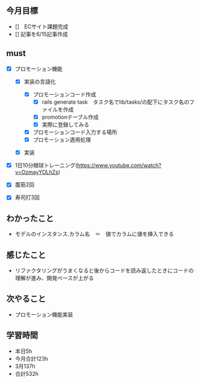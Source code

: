 
## 今月目標
- []　ECサイト課題完成
- [] 記事を6/15記事作成


## must
- [x] プロモーション機能
  - [x] 実装の言語化
    - [x] プロモーションコード作成
       - [x]  rails generate task　タスク名でlib/tasks/の配下にタスク名のファイルを作成
       - [x]  promotionテーブル作成
       - [x]  実際に登録してみる
    - [x] プロモーションコード入力する場所
    - [x] プロモーション適用処理
  - [x] 実装 
    
       
- [x] 1日10分眼球トレーニング(https://www.youtube.com/watch?v=OzmayYOLhZs)
- [x] 腹筋2回
- [x] 寿司打3回






## わかったこと
-  モデルのインスタンス.カラム名　＝　値でカラムに値を挿入できる



## 感じたこと
- リファクタリングがうまくなると後からコードを読み返したときにコードの理解が進み、開発ペースが上がる


## 次やること
  - プロモーション機能実装

## 学習時間
  - 本日5h
  - 今月合計123h
  - 3月137h
  - 合計532h
